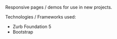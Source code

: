 Responsive pages / demos for use in new projects.

Technologies / Frameworks used:
- Zurb Foundation 5
- Bootstrap
